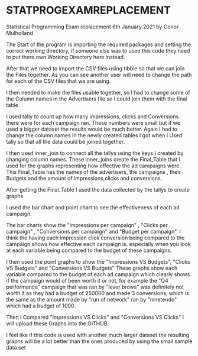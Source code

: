 # STATPROGEXAMREPLACEMENT

Statistical Programming Exam replacement 6th January 2021 by Conor Mulholland

The Start of the program is importing the required packages and setting the correct working directory, if someone else was to usee this code they need to put there own Working Directory here instead.

After that we need to import the CSV files using tibble so that we can join the Files together. As you can see another user will need to change the path for each of the CSV files that we are using.

I then needed to make the files usable together, so I had to change some of the Column names in the Advertisers file so I could join them with the final table.

I used tally to count up how many impressions, clicks and Conversions there were for each campaign ran. These numbers were small but if we used a bigger dataset the results would be much better. 
Again I had to change the column names In the newly created tables I got when I Used tally so that all the data could be joined together.

I then used inner_join to connect all the tallys using the keys I created by changing column names.
These inner_joins create the Final_Table that I used for the graphs representing how effective the ad campaigns were.
This Final_Table has the names of the advertisers, the campaigns , their Budgets and the amount of impressions,clicks and conversions.

After getting the Final_Table I used the data collected by the tallys to create graphs.

I used the bar chart and point chart to see the effectiveness of each ad campaign.

The bar charts show the "Impressions per campaign" , "Clicks per campaign" , "Conversions per campaign" and "Budget per campaign".
I think the having each impression click conversion being compared to the campaign shows how effective each campaign is, especially when you look at each variable being compared to the budget of these campaigns.

I then used the point graphs to show the "Impressions VS Budgets", "Clicks VS Budgets" and "Conversions VS Budgets" 
These graphs show each variable compared to the budget of each ad campaign which clearly shows if the campaign would of been worth it or not, for example the "Q4 performance" campaign that was ran by "lever brows" was definitely not worth it as they had a budget of 250000 and made 3 conversions, which is the same as the amount made by "run of network" ran by "ninetendo" which had a budget of 1000.

Then I Compared "Impressions VS Clicks" and "Conversions VS Clicks"
I will upload these Graphs into the GITHUB.

I feel like if this code is used with another much larger dataset the resulting graphs will be a lot better than the ones produced by using the small sample data set
